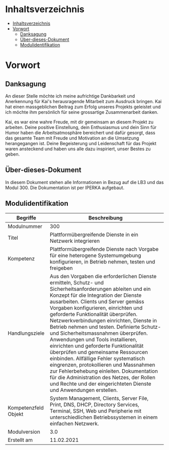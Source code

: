 <!-------------------------------------------------------------->
<!-- Datei-Name: README.md                                    -->
<!-- Autor: Justin Barthel                                    -->
<!-- Datum: 05.06.2023                                        -->
<!-- Beschreibung: Dies ist das README File von diesem Repo   -->
<!-------------------------------------------------------------->
# Inhaltsverzeichnis
- [Inhaltsverzeichnis](#inhaltsverzeichnis)
- [Vorwort](#vorwort)
  - [Danksagung](#danksagung)
  - [Über-dieses-Dokument](#über-dieses-dokument)
  - [Modulidentifikation](#modulidentifikation)

# Vorwort
## Danksagung
An dieser Stelle möchte ich meine aufrichtige Dankbarkeit und Anerkennung für Kai's herausragende Mitarbeit zum Ausdruck bringen. Kai hat einen massgeblichen Beitrag zum Erfolg unseres Projekts geleistet und ich möchte ihm persönlich für seine grossartige Zusammenarbeit danken.

Kai, es war eine wahre Freude, mit dir gemeinsam an diesem Projekt zu arbeiten. Deine positive Einstellung, dein Enthusiasmus und dein Sinn für Humor haben die Arbeitsatmosphäre bereichert und dafür gesorgt, dass das gesamte Team mit Freude und Motivation an die Umsetzung herangegangen ist. Deine Begeisterung und Leidenschaft für das Projekt waren ansteckend und haben uns alle dazu inspiriert, unser Bestes zu geben.

## Über-dieses-Dokument
In diesem Dokument stehen alle Informationen in Bezug auf die LB3 und das Modul 300. Die Dokumentation ist per IPERKA aufgebaut. 

## Modulidentifikation

| Begriffe | Beschreibung |
|----------|----------|
| Modulnummer | 300 |
| Titel | Plattformübergreifende Dienste in ein Netzwerk integrieren |
| Kompetenz | Plattformübergreifende Dienste nach Vorgabe für eine heterogene Systemumgebung konfigurieren, in Betrieb nehmen, testen und freigeben |
| Handlungsziele | Aus den Vorgaben die erforderlichen Dienste ermitteln, Schutz- und Sicherheitsanforderungen ableiten und ein Konzept für die Integration der Dienste ausarbeiten. Clients und Server gemäss Vorgaben konfigurieren, einrichten und geforderte Funktionalität überprüfen. Netzwerkverbindungen einrichten, Dienste in Betrieb nehmen und testen. Definierte Schutz- und Sicherheitsmassnahmen überprüfen. Anwendungen und Tools installieren, einrichten und geforderte Funktionalität überprüfen und gemeinsame Ressourcen einbinden. Allfällige Fehler systematisch eingrenzen, protokollieren und Massnahmen zur Fehlerbehebung einleiten. Dokumentation für die Administration des Netzes, der Rollen und Rechte und der eingerichteten Dienste und Anwendungen erstellen. |
| Kompetenzfeld Objekt | System Management, Clients, Server File, Print, DNS, DHCP, Directory Services, Terminal, SSH, Web und Peripherie mit unterschiedlichen Betriebssystemen in einem einfachen Netzwerk. |
| Modulversion | 3.0 |
| Erstellt am | 11.02.2021 |